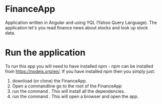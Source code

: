 # FinanceApp
Application written in Angular and using YQL (Yahoo Query Language). 
The application let's you read finance news about stocks and look up stock data. 

# Run the application
To run this app you will need to have installed npm - npm can be installed from https://nodejs.org/en/.
If you have installed npm then you simply just:
 1) download (or clone) the FinanceApp. 
 2) Open a commandline go to the root of the FinanceApp
 3) run the command <npm install>. This will install all the dependencies.
 4) run the command <gulp start>. This will open a browser and open the app.
  
  

